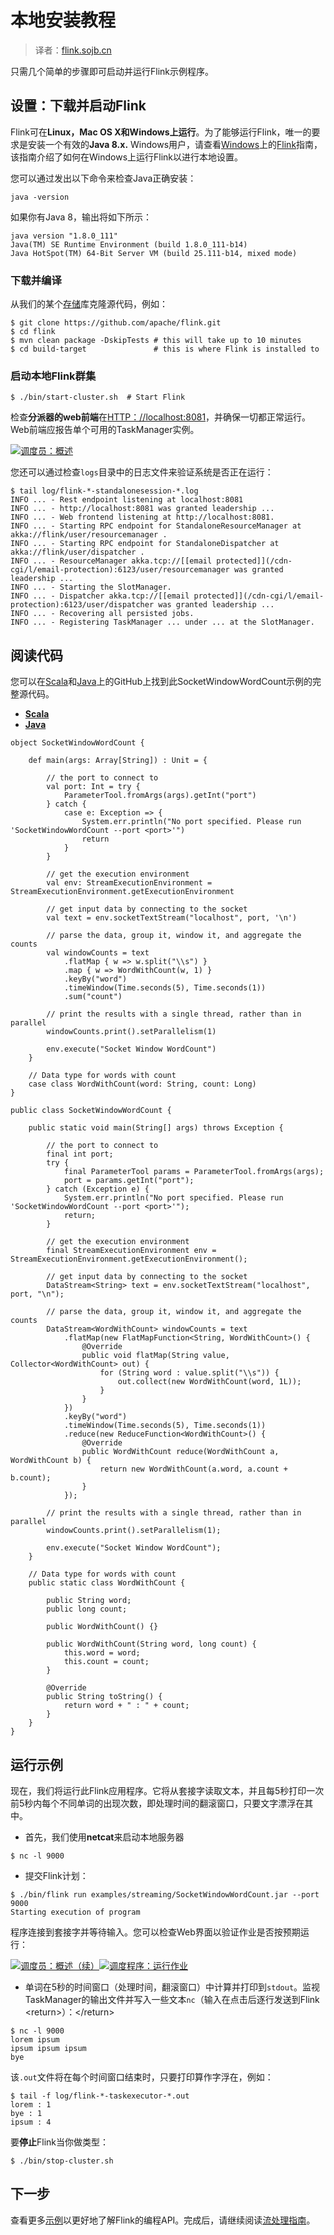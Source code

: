 

# 本地安装教程

> 译者：[flink.sojb.cn](https://flink.sojb.cn/)


只需几个简单的步骤即可启动并运行Flink示例程序。

## 设置：下载并启动Flink

Flink可在**Linux，Mac OS X和Windows上运行**。为了能够运行Flink，唯一的要求是安装一个有效的**Java 8.x.** Windows用户，请查看[Windows](https://flink.sojb.cn/tutorials/flink_on_windows.html)上的[Flink](https://flink.sojb.cn/tutorials/flink_on_windows.html)指南，该指南介绍了如何在Windows上运行Flink以进行本地设置。

您可以通过发出以下命令来检查Java正确安装：



```
java -version
```



如果你有Java 8，输出将如下所示：



```
java version "1.8.0_111"
Java(TM) SE Runtime Environment (build 1.8.0_111-b14)
Java HotSpot(TM) 64-Bit Server VM (build 25.111-b14, mixed mode)
```



### 下载并编译

从我们的某个[存储](http://flink.apache.org/community.html#source-code)库克隆源代码，例如：



```
$ git clone https://github.com/apache/flink.git
$ cd flink
$ mvn clean package -DskipTests # this will take up to 10 minutes
$ cd build-target               # this is where Flink is installed to
```



### 启动本地Flink群集



```
$ ./bin/start-cluster.sh  # Start Flink
```



检查**分派器的web前端**在[HTTP：//localhost:8081](http://localhost:8081)，并确保一切都正常运行。Web前端应报告单个可用的TaskManager实例。

[![调度员：概述](https://flink.sojb.cn/page/img/quickstart-setup/jobmanager-1.png)](https://flink.sojb.cn/page/img/quickstart-setup/jobmanager-1.png)

您还可以通过检查`logs`目录中的日志文件来验证系统是否正在运行：



```
$ tail log/flink-*-standalonesession-*.log
INFO ... - Rest endpoint listening at localhost:8081
INFO ... - http://localhost:8081 was granted leadership ...
INFO ... - Web frontend listening at http://localhost:8081.
INFO ... - Starting RPC endpoint for StandaloneResourceManager at akka://flink/user/resourcemanager .
INFO ... - Starting RPC endpoint for StandaloneDispatcher at akka://flink/user/dispatcher .
INFO ... - ResourceManager akka.tcp://[[email protected]](/cdn-cgi/l/email-protection):6123/user/resourcemanager was granted leadership ...
INFO ... - Starting the SlotManager.
INFO ... - Dispatcher akka.tcp://[[email protected]](/cdn-cgi/l/email-protection):6123/user/dispatcher was granted leadership ...
INFO ... - Recovering all persisted jobs.
INFO ... - Registering TaskManager ... under ... at the SlotManager.
```



## 阅读代码

您可以在[Scala](https://github.com/apache/flink/blob/master/flink-examples/flink-examples-streaming/src/main/scala/org/apache/flink/streaming/scala/examples/socket/SocketWindowWordCount.scala)和[Java](https://github.com/apache/flink/blob/master/flink-examples/flink-examples-streaming/src/main/java/org/apache/flink/streaming/examples/socket/SocketWindowWordCount.java)上的GitHub上找到此SocketWindowWordCount示例的完整源代码。

*   [**Scala**](#tab_scala_0)
*   [**Java**](#tab_java_0)



```
object SocketWindowWordCount {

    def main(args: Array[String]) : Unit = {

        // the port to connect to
        val port: Int = try {
            ParameterTool.fromArgs(args).getInt("port")
        } catch {
            case e: Exception => {
                System.err.println("No port specified. Please run 'SocketWindowWordCount --port <port>'")
                return
            }
        }

        // get the execution environment
        val env: StreamExecutionEnvironment = StreamExecutionEnvironment.getExecutionEnvironment

        // get input data by connecting to the socket
        val text = env.socketTextStream("localhost", port, '\n')

        // parse the data, group it, window it, and aggregate the counts
        val windowCounts = text
            .flatMap { w => w.split("\\s") }
            .map { w => WordWithCount(w, 1) }
            .keyBy("word")
            .timeWindow(Time.seconds(5), Time.seconds(1))
            .sum("count")

        // print the results with a single thread, rather than in parallel
        windowCounts.print().setParallelism(1)

        env.execute("Socket Window WordCount")
    }

    // Data type for words with count
    case class WordWithCount(word: String, count: Long)
}
```





```
public class SocketWindowWordCount {

    public static void main(String[] args) throws Exception {

        // the port to connect to
        final int port;
        try {
            final ParameterTool params = ParameterTool.fromArgs(args);
            port = params.getInt("port");
        } catch (Exception e) {
            System.err.println("No port specified. Please run 'SocketWindowWordCount --port <port>'");
            return;
        }

        // get the execution environment
        final StreamExecutionEnvironment env = StreamExecutionEnvironment.getExecutionEnvironment();

        // get input data by connecting to the socket
        DataStream<String> text = env.socketTextStream("localhost", port, "\n");

        // parse the data, group it, window it, and aggregate the counts
        DataStream<WordWithCount> windowCounts = text
            .flatMap(new FlatMapFunction<String, WordWithCount>() {
                @Override
                public void flatMap(String value, Collector<WordWithCount> out) {
                    for (String word : value.split("\\s")) {
                        out.collect(new WordWithCount(word, 1L));
                    }
                }
            })
            .keyBy("word")
            .timeWindow(Time.seconds(5), Time.seconds(1))
            .reduce(new ReduceFunction<WordWithCount>() {
                @Override
                public WordWithCount reduce(WordWithCount a, WordWithCount b) {
                    return new WordWithCount(a.word, a.count + b.count);
                }
            });

        // print the results with a single thread, rather than in parallel
        windowCounts.print().setParallelism(1);

        env.execute("Socket Window WordCount");
    }

    // Data type for words with count
    public static class WordWithCount {

        public String word;
        public long count;

        public WordWithCount() {}

        public WordWithCount(String word, long count) {
            this.word = word;
            this.count = count;
        }

        @Override
        public String toString() {
            return word + " : " + count;
        }
    }
}
```



## 运行示例

现在，我们将运行此Flink应用程序。它将从套接字读取文本，并且每5秒打印一次前5秒内每个不同单词的出现次数，即处理时间的翻滚窗口，只要文字漂浮在其中。

*   首先，我们使用**netcat**来启动本地服务器



```
$ nc -l 9000
```



*   提交Flink计划：



```
$ ./bin/flink run examples/streaming/SocketWindowWordCount.jar --port 9000
Starting execution of program
```



程序连接到套接字并等待输入。您可以检查Web界面以验证作业是否按预期运行：

[![调度员：概述（续）](https://flink.sojb.cn/page/img/quickstart-setup/jobmanager-2.png)](https://flink.sojb.cn/page/img/quickstart-setup/jobmanager-2.png)[![调度程序：运行作业](https://flink.sojb.cn/page/img/quickstart-setup/jobmanager-3.png)](https://flink.sojb.cn/page/img/quickstart-setup/jobmanager-3.png)

*   单词在5秒的时间窗口（处理时间，翻滚窗口）中计算并打印到`stdout`。监视TaskManager的输出文件并写入一些文本`nc`（输入在点击后逐行发送到Flink &lt;return&gt;）：&lt;/return&gt;



```
$ nc -l 9000
lorem ipsum
ipsum ipsum ipsum
bye
```



该`.out`文件将在每个时间窗口结束时，只要打印算作字浮在，例如：



```
$ tail -f log/flink-*-taskexecutor-*.out
lorem : 1
bye : 1
ipsum : 4
```



要**停止**Flink当你做类型：



```
$ ./bin/stop-cluster.sh
```



## 下一步

查看更多[示例](https://flink.sojb.cn/examples)以更好地了解Flink的编程API。完成后，请继续阅读[流处理指南](https://flink.sojb.cn/dev/datastream_api.html)。

